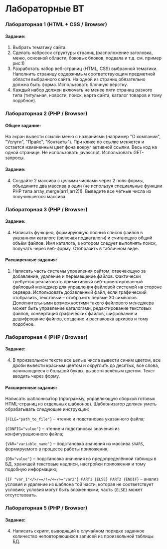 # Лабораторные ВТ
### Лабораторная 1 (HTML + CSS / Browser)
#### Задание:
1. Выбрать тематику сайта.
2. Сделать набросок структуры страниц (расположение заголовка, меню, основной области, боковых блоков, подвала и т.д. см. пример рис.1)
3. Разработать набор веб-страниц (HTML, CSS) выбранной тематики. Наполнить страницу содержимым соответствующим предметной области выбранного сайта. На одной из страниц обязательно должна быть форма. Использовать блочную вёрстку.
4. Каждый набор должен включать не менее пяти страниц разного типа (титульная, новости, поиск, карта сайта, каталог товаров и тому подобное).

### Лабораторная 2 (PHP / Browser)
#### Общее задание:
На экран вывести ссылки меню с названиями (например "О компании", "Услуги", "Прайс", "Контакты"). При клике по ссылке меняется и остается измененным цвет фона вокруг активной ссылки. Весь код на одной странице. Не использовать javascript. Использовать GET-запросы.

#### Задание:
4. Создайте 2 массива с целыми числами через 2 поля формы, объедините два массива в один (не используя специальные функции PHP типа array_merge(arr1,arr2)!), Выведите все чётные числа из получившегося массива.

### Лабораторная 3 (PHP / Browser)
#### Задание:
4. Написать функцию, формирующую полный список файлов в указанном каталоге (включая подкаталоги) и считающую общий объём файлов. Имя каталога, в котором следует выполнять поиск, получать через веб-форму. Отобразить в табличном виде.

#### Расширенные задания:
1. Написать часть системы управления сайтом, отвечающую за добавление, удаление и перемещение файлов. Фактически требуется реализовать примитивный веб-ориентированный файловый менеджер для управления файловой системой на стороне сервера. Использовать добавленный файл, если графический отобразить, текстовый – отобразить первые 30 символов. Дополнительными возможностями такого файлового менеджера может быть управление каталогами, редактирование текстовых файлов, конвертация графических файлов, шифрование и дешифрование файлов, создание и распаковка архивов и тому подобное.

### Лабораторная 4 (PHP / Browser)
#### Задание:
4. В произвольном тексте все целые числа вывести синим цветом, все дроби вывести красным цветом и округлить до десятых, все слова, начинающиеся с большой буквы, вывести зелёным цветом. Текст вводить через форму.

#### Расширенные задания:

Написать шаблонизатор (программу, управляющую сборкой готовых HTML-страниц из отдельных шаблонов). Шаблонизатор должен уметь обрабатывать следующие инструкции:

`{FILE="path_to_file"}` – чтение и подстановка указанного файла;

`{CONFIG="value"}` – чтение и подстановка значения из конфигурационного файла;

`{VAR="variable_name"}` – подстановка значения из массива `$VARS`, формируемого в процессе работы приложения;

`{DB="value"}` – подстановка значения из предопределённой таблицы в БД, хранящей текстовые надписи, настройки приложения и тому подобную информацию;

`{IF "var_1"</>/==/!=/<=/>="var2"} PART1 {ELSE} PART2 {ENDIF}` – анализ условия и удаление из шаблона той части, которая не соответствует условию; условия могут быть вложенными; часть `{ELSE}` может отсутствовать.

### Лабораторная 5 (PHP / Browser)
#### Задание:
4. Написать скрипт, выводящий в случайном порядке заданное количество неповторяющихся записей из произвольной таблицы БД.

